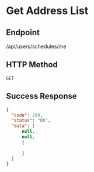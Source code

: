 # **Get Address List**
## Endpoint
/api/users/schedules/me
## HTTP Method
`GET`
## Success Response
```json
{
  "code": 200,
  "status": "OK",
  "data": [
      null,
      null,
      {
          
      }
  ]
}
```
